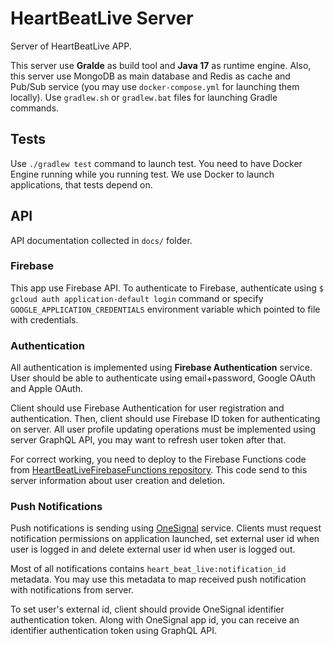 # HeartBeatLive Server
Server of HeartBeatLive APP.

This server use **Gralde** as build tool and **Java 17** as runtime engine.
Also, this server use MongoDB as main database and Redis as cache and Pub/Sub service 
(you may use `docker-compose.yml` for launching them locally).
Use `gradlew.sh` or `gradlew.bat` files for launching Gradle commands.

## Tests
Use `./gradlew test` command to launch test.
You need to have Docker Engine running while you running test.
We use Docker to launch applications, that tests depend on.

## API
API documentation collected in `docs/` folder.

### Firebase
This app use Firebase API.
To authenticate to Firebase, authenticate using `$ gcloud auth application-default login` command 
or specify `GOOGLE_APPLICATION_CREDENTIALS` environment variable which pointed to file with credentials.

### Authentication
All authentication is implemented using **Firebase Authentication** service.
User should be able to authenticate using email+password, Google OAuth and Apple OAuth.

Client should use Firebase Authentication for user registration and authentication.
Then, client should use Firebase ID token for authenticating on server.
All user profile updating operations must be implemented using server GraphQL API, 
you may want to refresh user token after that.

For correct working, you need to deploy to the Firebase Functions code from 
[HeartBeatLiveFirebaseFunctions repository](https://github.com/HeartBeatLive/HeartBeatLiveFirebaseFunctions).
This code send to this server information about user creation and deletion.

### Push Notifications
Push notifications is sending using [OneSignal](https://onesignal.com) service.
Clients must request notification permissions on application launched, set external user id when user is logged in and 
delete external user id when user is logged out.

Most of all notifications contains `heart_beat_live:notification_id` metadata.
You may use this metadata to map received push notification with notifications from server.

To set user's external id, client should provide OneSignal identifier authentication token.
Along with OneSignal app id, you can receive an identifier authentication token using GraphQL API.